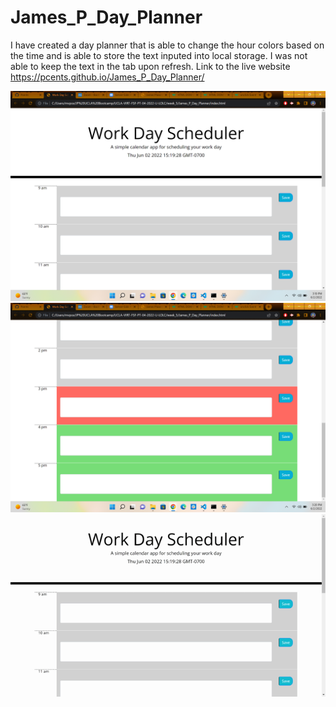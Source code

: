 # James_P_Day_Planner
I have created a day planner that is able to change the hour colors based on the time and is able to store the text inputed into local storage.  I was not able to keep the text in the tab upon refresh.
Link to the live website
https://pcents.github.io/James_P_Day_Planner/

![Getting Started](./assets/media/day_planner_1.png)
![Getting Started](./assets/media/day_planner_2.png)
![Getting Started](./assets/media/Work%20Day%20Scheduler.gif)

